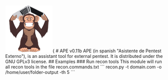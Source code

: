 <h1> </h1><img src="https://github.com/maxpowersi/ape/raw/master/logo.png" width="150" height="150">{
# APE v0.11b
APE (in spanish "Asistente de Pentest Externo"), is an assistant tool for external pentest. It is distributed under the GNU GPLv3 license.
## Examples
### Run recon tools
This module will run all recon tools in the file recon.commands.txt
```
recon.py -t domain.com -o /home/user/folder-output -th 5
```
